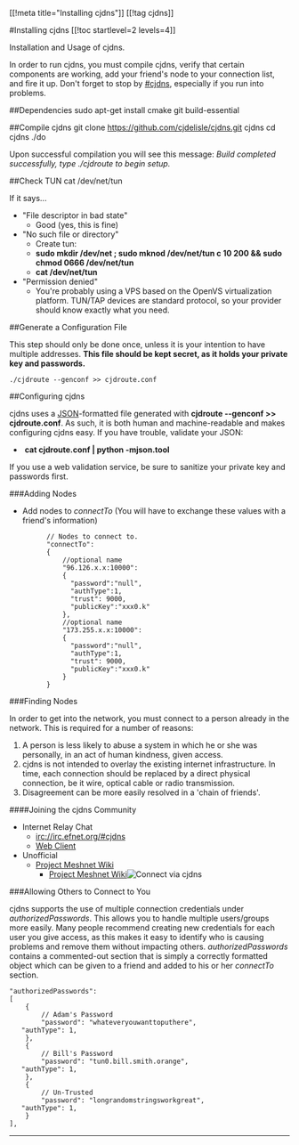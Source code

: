[[!meta title="Installing cjdns"]]
[[!tag cjdns]]

#Installing cjdns
[[!toc startlevel=2 levels=4]]

Installation and Usage of cjdns.

In order to run cjdns, you must compile cjdns, verify that certain components are working, add your friend's node to your connection list, and fire it up.  Don't forget to stop by [#cjdns](/cjdns-wiki/cjdns-irc), especially if you run into problems.

##Dependencies
	sudo apt-get install cmake git build-essential

##Compile cjdns
	git clone https://github.com/cjdelisle/cjdns.git cjdns
	cd cjdns
	./do

Upon successful compilation you will see this message: *Build completed successfully, type ./cjdroute to begin setup.*

##Check TUN
	cat /dev/net/tun

If it says...

* "File descriptor in bad state"
	* Good (yes, this is fine)
* "No such file or directory"
	* Create tun:
	* **sudo mkdir /dev/net ; sudo mknod /dev/net/tun c 10 200 && sudo chmod 0666 /dev/net/tun**
	* **cat /dev/net/tun**
* "Permission denied"
	* You're probably using a VPS based on the OpenVS virtualization platform.  TUN/TAP devices are standard protocol, so your provider should know exactly what you need.

##Generate a Configuration File

This step should only be done once, unless it is your intention to have multiple addresses.  **This file should be kept secret, as it holds your private key and passwords.**

	./cjdroute --genconf >> cjdroute.conf

##Configuring cjdns

cjdns uses a [JSON](https://en.wikipedia.org/wiki/JSON)-formatted file generated with **cjdroute --genconf >> cjdroute.conf**.  As such, it is both human and machine-readable and makes configuring cjdns easy.  If you have trouble, validate your JSON:

* &nbsp;**cat cjdroute.conf | python -mjson.tool**

If you use a web validation service, be sure to sanitize your private key and passwords first.

###Adding Nodes

* Add nodes to *connectTo* (You will have to exchange these values with a friend's information)

            // Nodes to connect to.
            "connectTo":
            {
                //optional name
                "96.126.x.x:10000":
                {
                  "password":"null",
                  "authType":1,
                  "trust": 9000,
                  "publicKey":"xxx0.k"
                },
                //optional name
                "173.255.x.x:10000":
                {
                  "password":"null",
                  "authType":1,
                  "trust": 9000,
                  "publicKey":"xxx0.k"
                }
            }

###Finding Nodes

In order to get into the network, you must connect to a person already in the network.  This is required for a number of reasons:

1. A person is less likely to abuse a system in which he or she was personally, in an act of human kindness, given access.
1. cjdns is not intended to overlay the existing internet infrastructure.  In time, each connection should be replaced by a direct physical connection, be it wire, optical cable or radio transmission.
1. Disagreement can be more easily resolved in a 'chain of friends'.

####Joining the cjdns Community

* Internet Relay Chat
	* [irc://irc.efnet.org/#cjdns](irc://irc.efnet.org/#cjdns)
	* [Web Client](http://chat.efnet.org:9090/?channels=%23cjdns&Login=Login)
* Unofficial
  * [Project Meshnet Wiki](https://wiki.projectmeshnet.org/CJD's_Network_Suite)
	* [Project Meshnet Wiki](http://[fc3a:2804:615a:b34f:abfe:c7d5:65d6:f50c]:90/CJD's_Network_Suite)![Connect via cjdns](cjdns-wiki/media/cjdns_icon_16.png)

###Allowing Others to Connect to You

cjdns supports the use of multiple connection credentials under *authorizedPasswords*.  This allows you to handle multiple users/groups more easily.  Many people recommend creating new credentials for each user you give access, as this makes it easy to identify who is causing problems and remove them without impacting others.  *authorizedPasswords* contains a commented-out section that is simply a correctly formatted object which can be given to a friend and added to his or her *connectTo* section.

    "authorizedPasswords":
    [
        {
            // Adam's Password
            "password": "whateveryouwanttoputhere",
	   "authType": 1,
        },
        {
            // Bill's Password
            "password": "tun0.bill.smith.orange",
	   "authType": 1,
        },
        {
            // Un-Trusted
            "password": "longrandomstringsworkgreat",
	   "authType": 1,
        }
    ],



<hr></hr>

